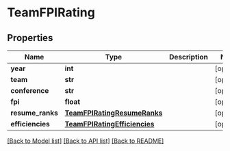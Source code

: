 # TeamFPIRating

## Properties
Name | Type | Description | Notes
------------ | ------------- | ------------- | -------------
**year** | **int** |  | [optional] 
**team** | **str** |  | [optional] 
**conference** | **str** |  | [optional] 
**fpi** | **float** |  | [optional] 
**resume_ranks** | [**TeamFPIRatingResumeRanks**](TeamFPIRatingResumeRanks.md) |  | [optional] 
**efficiencies** | [**TeamFPIRatingEfficiencies**](TeamFPIRatingEfficiencies.md) |  | [optional] 

[[Back to Model list]](../README.md#documentation-for-models) [[Back to API list]](../README.md#documentation-for-api-endpoints) [[Back to README]](../README.md)


